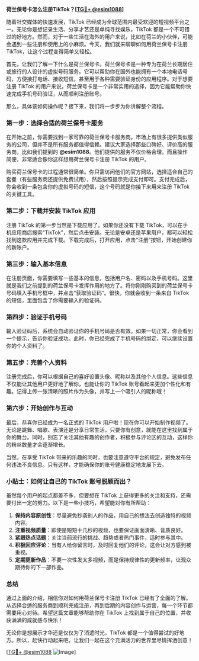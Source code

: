 **荷兰保号卡怎么注册TikTok？[[TG💪+ @esim1088](https://t.me/s/esim1088)]**

随着社交媒体的快速发展，TikTok 已经成为全球范围内最受欢迎的短视频平台之一。无论你是想记录生活、分享才艺还是单纯寻找娱乐，TikTok 都是一个不可错过的好地方。然而，对于一些生活在海外的用户来说，比如在荷兰的小伙伴，可能会遇到一些注册和使用上的小麻烦。今天，我们就来聊聊如何用荷兰保号卡注册 TikTok，让这个过程变得简单又轻松。

首先，让我们了解一下什么是荷兰保号卡。荷兰保号卡是一种专为在荷兰长期居住或旅行的人设计的虚拟号码服务。它可以帮助你在国外也能拥有一个本地电话号码，方便接打电话、接收短信，甚至用于各种需要验证身份的应用程序。对于想要注册 TikTok 的用户来说，荷兰保号卡是一个非常实用的选择，因为它能帮助你快速完成手机号码验证，从而顺利注册账号。

那么，具体该如何操作呢？接下来，我们将一步步为你讲解整个流程。

### 第一步：选择合适的荷兰保号卡服务

在开始之前，你需要找到一家可靠的荷兰保号卡服务商。市场上有很多提供类似服务的公司，但并不是所有服务都值得信赖。建议大家选择那些口碑好、评价高的服务商，比如我们提到的 **@esim1088**。他们提供的服务不仅价格合理，而且操作简便，非常适合像你这样想用荷兰保号卡注册 TikTok 的用户。

购买荷兰保号卡的过程通常很简单。你只需访问他们的官方网站，选择适合自己的套餐（有些服务商还提供免费试用），然后按照提示完成支付即可。支付完成后，你会收到一条包含你的虚拟号码的短信，这个号码就是你接下来用来注册 TikTok 的关键工具。

### 第二步：下载并安装 TikTok 应用

注册 TikTok 的第一步当然是下载应用了。如果你还没有下载 TikTok，可以在手机应用商店搜索“TikTok”，然后点击安装。无论是安卓还是苹果用户，都可以轻松找到这款应用并完成下载。下载完成后，打开应用，点击“注册”按钮，开始创建你的新账户。

### 第三步：输入基本信息

在注册页面，你需要填写一些基本的信息，包括用户名、密码以及手机号码。这里就是我们之前提到的荷兰保号卡发挥作用的地方了。将你刚刚购买到的荷兰保号卡号码填入手机号框中，并点击“获取验证码”。很快，你就会收到一条来自 TikTok 的短信，里面包含了你需要输入的验证码。

### 第四步：验证手机号码

输入验证码后，系统会自动验证你的手机号码是否有效。如果一切正常，你会看到一个提示，告诉你验证成功。此时，你已经完成了手机号码的绑定，可以继续设置你的个人资料了。

### 第五步：完善个人资料

注册完成后，你可以根据自己的喜好设置头像、昵称以及其他个人信息。这些信息不仅能让其他用户更好地了解你，也能让你的 TikTok 账号看起来更加个性化和有趣。记得上传一张清晰的照片作为头像，并写上一个吸引人的昵称哦！

### 第六步：开始创作与互动

最后，恭喜你已经成为一名正式的 TikTok 用户啦！现在你可以开始制作视频了。无论是跳舞、唱歌、表演还是分享日常生活，只要你有创意，就能在这里找到属于你的舞台。同时，别忘了关注其他有趣的创作者，积极参与评论区的互动，这样你的粉丝数量才会逐渐增长。

当然，在享受 TikTok 带来的乐趣的同时，也要注意遵守平台的规定，避免发布任何违法不良信息。只有这样，才能确保你的账号健康稳定地发展下去。

### 小贴士：如何让自己的 TikTok 账号脱颖而出？

虽然每个用户的起点都差不多，但要想在 TikTok 上获得更多的关注和支持，还需要付出一定的努力。以下是一些小技巧，希望能对你有所帮助：

1. **保持内容原创性**：尽量避免抄袭别人的作品，用自己的想法去创造独特的视频内容。
2. **注重视频质量**：即使是短短十几秒的视频，也要保证画面清晰、音质良好。
3. **紧跟热点话题**：关注当前流行的挑战、趋势或者热门事件，适时参与其中。
4. **积极回应评论**：当有人给你留言时，及时回复他们的评论，这会让对方感到被重视。
5. **定期更新作品**：不要一次性发太多视频，而是保持规律性的更新频率，让观众期待你的下一部作品。

### 总结

通过上面的介绍，相信你对如何用荷兰保号卡注册 TikTok 已经有了全面的了解。从选择合适的服务商到顺利完成注册，再到后期的内容创作与运营，每一个环节都需要用心对待。希望这篇文章能够帮助你在 TikTok 上找到属于自己的位置，并收获满满的成就感与快乐！

无论你是想展示才华还是仅仅为了消遣时光，TikTok 都是一个值得尝试的好地方。所以，赶快行动起来吧，让我们一起在这个充满活力的世界里尽情挥洒创意！

[[TG💪+ @esim1088](https://t.me/s/esim1088) ![Image](https://i.postimg.cc/4NQfJmqS/Snipaste-2025-05-13-00-14-12.png)]